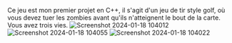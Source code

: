Ce  jeu est mon premier projet en C++, il s'agit d'un jeu de tir style golf, où vous devez tuer les zombies avant qu'ils n'atteignent le bout de la carte. 
Vous avez trois vies.
![Screenshot 2024-01-18 104012](https://github.com/NicolasGiry/Golf-Shooter/assets/114723956/4228f629-25c5-4a33-8712-1f30525f0bca)
![Screenshot 2024-01-18 104055](https://github.com/NicolasGiry/Golf-Shooter/assets/114723956/63e37f25-2ef6-4acd-b2d5-57340457e083)
![Screenshot 2024-01-18 104022](https://github.com/NicolasGiry/Golf-Shooter/assets/114723956/3c9f5595-30fe-4189-a96d-4cd69daccf61)
